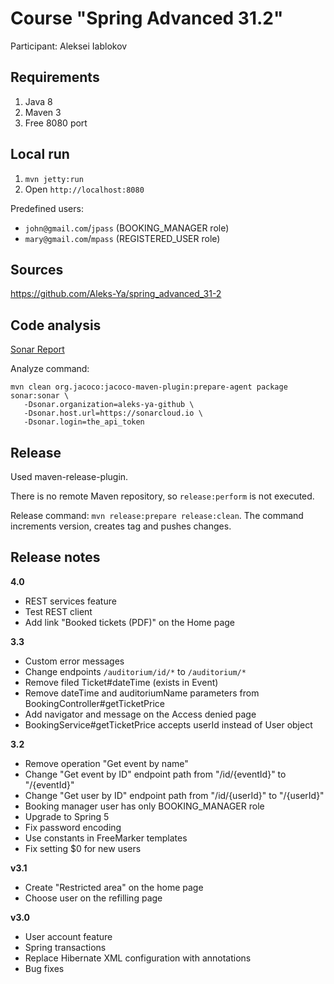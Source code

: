 # Course "Spring Advanced 31.2"
Participant: Aleksei Iablokov

## Requirements
1) Java 8
2) Maven 3
3) Free 8080 port

## Local run
1) `mvn jetty:run`
2) Open `http://localhost:8080`

Predefined users:
  - `john@gmail.com`/`jpass` (BOOKING_MANAGER role)
  - `mary@gmail.com`/`mpass` (REGISTERED_USER role)

## Sources
https://github.com/Aleks-Ya/spring_advanced_31-2

## Code analysis
[Sonar Report](https://sonarcloud.io/dashboard?id=com.epam%3Aspring-advanced-course)

Analyze command:
```
mvn clean org.jacoco:jacoco-maven-plugin:prepare-agent package sonar:sonar \
   -Dsonar.organization=aleks-ya-github \
   -Dsonar.host.url=https://sonarcloud.io \
   -Dsonar.login=the_api_token
```

## Release
Used maven-release-plugin.

There is no remote Maven repository, so `release:perform` is not executed.

Release command: `mvn release:prepare release:clean`. The command increments version, creates tag and pushes changes.

## Release notes
**4.0**
- REST services feature
- Test REST client
- Add link "Booked tickets (PDF)" on the Home page

**3.3**
- Custom error messages
- Change endpoints `/auditorium/id/*` to `/auditorium/*`
- Remove filed Ticket#dateTime (exists in Event)
- Remove dateTime and auditoriumName parameters from BookingController#getTicketPrice
- Add navigator and message on the Access denied page
- BookingService#getTicketPrice accepts userId instead of User object

**3.2**
- Remove operation "Get event by name"
- Change "Get event by ID" endpoint path from "/id/{eventId}" to "/{eventId}"
- Change "Get user by ID" endpoint path from "/id/{userId}" to "/{userId}"
- Booking manager user has only BOOKING_MANAGER role
- Upgrade to Spring 5
- Fix password encoding
- Use constants in FreeMarker templates
- Fix setting $0 for new users

**v3.1**
- Create "Restricted area" on the home page
- Choose user on the refilling page 

**v3.0**
- User account feature
- Spring transactions
- Replace Hibernate XML configuration with annotations 
- Bug fixes
